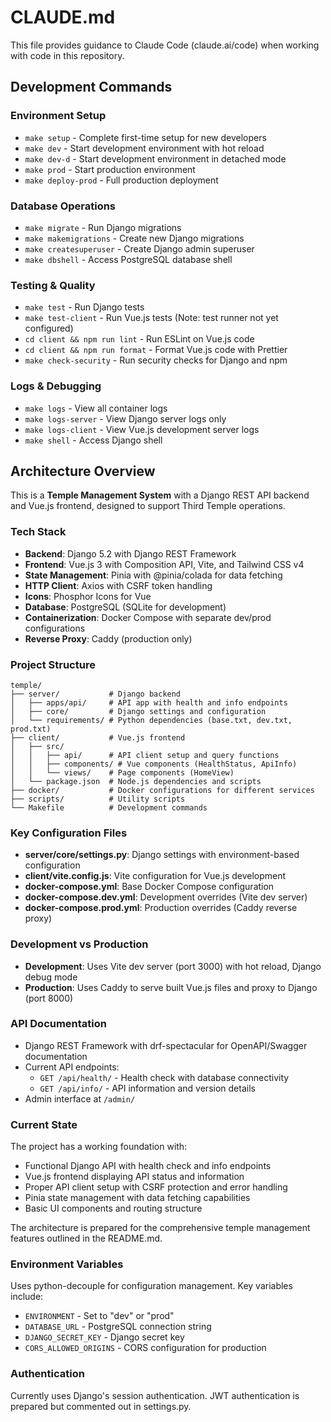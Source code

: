 # CLAUDE.md

This file provides guidance to Claude Code (claude.ai/code) when working with code in this repository.

## Development Commands

### Environment Setup
- `make setup` - Complete first-time setup for new developers
- `make dev` - Start development environment with hot reload
- `make dev-d` - Start development environment in detached mode
- `make prod` - Start production environment
- `make deploy-prod` - Full production deployment

### Database Operations
- `make migrate` - Run Django migrations
- `make makemigrations` - Create new Django migrations
- `make createsuperuser` - Create Django admin superuser
- `make dbshell` - Access PostgreSQL database shell

### Testing & Quality
- `make test` - Run Django tests
- `make test-client` - Run Vue.js tests (Note: test runner not yet configured)
- `cd client && npm run lint` - Run ESLint on Vue.js code
- `cd client && npm run format` - Format Vue.js code with Prettier
- `make check-security` - Run security checks for Django and npm

### Logs & Debugging
- `make logs` - View all container logs
- `make logs-server` - View Django server logs only
- `make logs-client` - View Vue.js development server logs
- `make shell` - Access Django shell

## Architecture Overview

This is a **Temple Management System** with a Django REST API backend and Vue.js frontend, designed to support Third Temple operations.

### Tech Stack
- **Backend**: Django 5.2 with Django REST Framework
- **Frontend**: Vue.js 3 with Composition API, Vite, and Tailwind CSS v4
- **State Management**: Pinia with @pinia/colada for data fetching
- **HTTP Client**: Axios with CSRF token handling
- **Icons**: Phosphor Icons for Vue
- **Database**: PostgreSQL (SQLite for development)
- **Containerization**: Docker Compose with separate dev/prod configurations
- **Reverse Proxy**: Caddy (production only)

### Project Structure
```
temple/
├── server/           # Django backend
│   ├── apps/api/     # API app with health and info endpoints
│   ├── core/         # Django settings and configuration
│   └── requirements/ # Python dependencies (base.txt, dev.txt, prod.txt)
├── client/           # Vue.js frontend
│   ├── src/
│   │   ├── api/      # API client setup and query functions
│   │   ├── components/ # Vue components (HealthStatus, ApiInfo)
│   │   └── views/    # Page components (HomeView)
│   └── package.json  # Node.js dependencies and scripts
├── docker/           # Docker configurations for different services
├── scripts/          # Utility scripts
└── Makefile          # Development commands
```

### Key Configuration Files
- **server/core/settings.py**: Django settings with environment-based configuration
- **client/vite.config.js**: Vite configuration for Vue.js development
- **docker-compose.yml**: Base Docker Compose configuration
- **docker-compose.dev.yml**: Development overrides (Vite dev server)
- **docker-compose.prod.yml**: Production overrides (Caddy reverse proxy)

### Development vs Production
- **Development**: Uses Vite dev server (port 3000) with hot reload, Django debug mode
- **Production**: Uses Caddy to serve built Vue.js files and proxy to Django (port 8000)

### API Documentation
- Django REST Framework with drf-spectacular for OpenAPI/Swagger documentation
- Current API endpoints:
  - `GET /api/health/` - Health check with database connectivity
  - `GET /api/info/` - API information and version details
- Admin interface at `/admin/`

### Current State
The project has a working foundation with:
- Functional Django API with health check and info endpoints
- Vue.js frontend displaying API status and information
- Proper API client setup with CSRF protection and error handling
- Pinia state management with data fetching capabilities
- Basic UI components and routing structure

The architecture is prepared for the comprehensive temple management features outlined in the README.md.

### Environment Variables
Uses python-decouple for configuration management. Key variables include:
- `ENVIRONMENT` - Set to "dev" or "prod"
- `DATABASE_URL` - PostgreSQL connection string
- `DJANGO_SECRET_KEY` - Django secret key
- `CORS_ALLOWED_ORIGINS` - CORS configuration for production

### Authentication
Currently uses Django's session authentication. JWT authentication is prepared but commented out in settings.py.